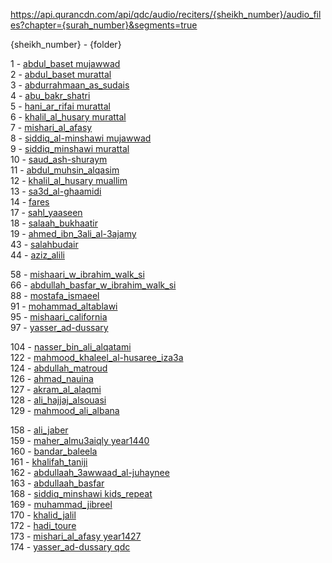 ﻿https://api.qurancdn.com/api/qdc/audio/reciters/{sheikh_number}/audio_files?chapter={surah_number}&segments=true

{sheikh_number} - {folder}

1 - [abdul_baset mujawwad](عبد%20الباسط%20عبد%20الصمد%20(مجود)) <br>
2 - [abdul_baset murattal](عبد%20الباسط%20عبد%20الصمد) <br>
3 - [abdurrahmaan_as_sudais](عبد%20الرحمن%20السديس) <br>
4 - [abu_bakr_shatri](أبو%20بكر%20الشاطري) <br>
5 - [hani_ar_rifai murattal](هاني%20الرفاعي) <br>
6 - [khalil_al_husary murattal](محمود%20خليل%20الحصري) <br>
7 - [mishari_al_afasy](مشاري%20العفاسي) <br>
8 - [siddiq_al-minshawi mujawwad](محمد%20صديق%20المنشاوي%20(مجود)) <br>
9 - [siddiq_minshawi murattal](محمد%20صديق%20المنشاوي) <br>
10 - [saud_ash-shuraym](سعود%20الشريم) <br>
11 - [abdul_muhsin_alqasim](عبد%20المحسن%20القاسم) <br>
12 - [khalil_al_husary muallim](محمود%20خليل%20الحصري%20(المعلم)) <br>
13 - [sa3d_al-ghaamidi](سعد%20الغامدي) <br>
14 - [fares](فارس%20عباد) <br>
17 - [sahl_yaaseen](سهل%20ياسين) <br>
18 - [salaah_bukhaatir](صلاح%20بو%20خاطر) <br>
19 - [ahmed_ibn_3ali_al-3ajamy](أحمد%20العجمي) <br>
43 - [salahbudair](صلاح%20البدير) <br>
44 - [aziz_alili](عزيز%20عليلي) <br>

58 - [mishaari_w_ibrahim_walk_si](مشاري%20العفاسي%20(English)) <br>
66 - [abdullah_basfar_w_ibrahim_walk_si](عبد%20الله%20بصفر%20(English)) <br>
88 - [mostafa_ismaeel](مصطفى%20إسماعيل) <br>
91 - [mohammad_altablawi](محمد%20محمود%20الطبلاوي) <br>
95 - [mishaari_california](مشاري%20العفاسي%20(كاليفورنيا)) <br>
97 - [yasser_ad-dussary](ياسر%20الدوسري%20-) <br>

104 - [nasser_bin_ali_alqatami](ناصر%20القطامي) <br>
122 - [mahmood_khaleel_al-husaree_iza3a](محمود%20خليل%20الحصري%20(الإذاعة)) <br>
124 - [abdullah_matroud](عبد%20الله%20مطرود) <br>
126 - [ahmad_nauina](أحمد%20نعينع) <br>
127 - [akram_al_alaqmi](أكرم%20العلاقمي) <br>
128 - [ali_hajjaj_alsouasi](علي%20حجاج%20السويسي) <br>
129 - [mahmood_ali_albana](محمود%20علي%20البنا) <br>

158 - [ali_jaber](علي%20جابر) <br>
159 - [maher_almu3aiqly year1440](ماهر%20المعيقلي%20(1440هـ)) <br>
160 - [bandar_baleela](بندر%20بليلة) <br>
161 - [khalifah_taniji](خليفة%20الطنيجي) <br>
162 - [abdullaah_3awwaad_al-juhaynee](عبد%20الله%20الجهني) <br>
163 - [abdullaah_basfar](عبد%20الله%20بصفر) <br>
168 - [siddiq_minshawi kids_repeat](محمد%20صديق%20المنشاوي%20(المعلم)) <br>
169 - [muhammad_jibreel](محمد%20جبريل) <br>
170 - [khalid_jalil](خالد%20الجليل) <br>
172 - [hadi_toure](محمد%20الهادي%20توري) <br>
173 - [mishari_al_afasy year1427](مشاري%20العفاسي%20(1427%20هـ)) <br>
174 - [yasser_ad-dussary qdc](ياسر%20الدوسري) <br>
